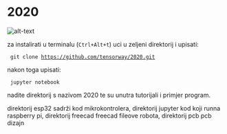 # 2020

![alt-text](robot_test.gif)

za instalirati u terminalu (<code>Ctrl+Alt+t</code>) uci u zeljeni direktorij i upisati:

<code> git clone https://github.com/tensorway/2020.git </code>

nakon toga upisati:

<code> jupyter notebook </code>

nadite direktorij s nazivom 2020 te su unutra tutorijali i primjer program.


direktorij esp32 sadrži kod mikrokontrolera,
direktorij jupyter kod koji runna raspberry pi,
direktorij freecad freecad fileove robota,
direktorij pcb pcb dizajn
